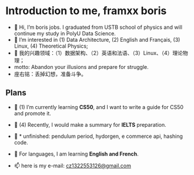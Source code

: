 # Introduction to me, framxx boris
- 👋 Hi, I’m boris jobs. I graduated from USTB school of physics and will continue my study in PolyU Data Science.
- 👀 I’m interested in (1) Data Architecture, (2) English and Français, (3) Linux, (4) Theoretical Physics;
- 👀 我的兴趣领域：（1）数据架构、（2）英语和法语、（3）Linux、（4）理论物理；
- motto: Abandon your illusions and prepare for struggle.
- 座右铭：丢掉幻想，准备斗争。

## Plans
- 🌱 (1) I’m currently learning **CS50**, and I want to write a guide for CS50 and promote it. 
- 🌱 (4) Recently, I would make a summary for **IELTS** preparation.

- 🚀 * unfinished: pendulum period, hydorgen, e commerce api, hashing code.

- 💞️ For languages, I am learning **English and French**.

- 📫 here is my e-mail: cz1322553126@gmail.com

<!---
Boris-Jobs/Boris-Jobs is a ✨ special ✨ repository because its `README.md` (this file) appears on your GitHub profile.
You can click the Preview link to take a look at your changes.
--->
